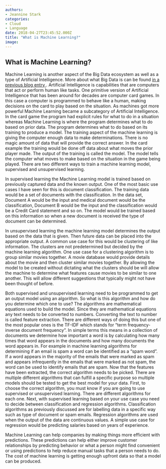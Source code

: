 ```yaml
---
authors:
- Jeannine Stark
categories:
- Cloud
- Language
date: 2018-04-27T23:45:52.000Z
title: "What is Machine Learning?"
image: 
---
```


## What is Machine Learning?

Machine Learning is another aspect of the Big Data ecosystem as well as a type of Artificial Intelligence. More about what Big Data is can be found [in a previous blog entry ](https://blog.ippon.tech/what-is-big-data/). Artificial Intelligence is capabilities that are computers that act or perform human like tasks. One primitive version of Artificial Intelligence that has been around for decades are computer card games. In this case a computer is programmed to behave like a human, making decisions on the card to play based on the situation. As machines got more powerful Machine Learning became a subcategory of Artificial Intelligence. In the card game the program had explicit rules for what to do in a situation whereas Machine Learning is where the program determines what to do based on prior data. The program determines what to do based on its training to produce a model. The training aspect of the machine learning is giving the computer enough data to make determinations. There is no magic amount of data that will provide the correct answer. In the card example the training would be done off data about what moves the prior player made. The output of the training is called the model. The model tells the computer what moves to make based on the situation in the game being played. There are two different ways to train a machine learning model, supervised and unsupervised learning.

In supervised learning the Machine Learning model is trained based on previously captured data and the known output. One of the most basic use cases I have seen for this is document classification. The training data would be a set of documents with the classification. In the data set, Document A would be the input and medical document would be the classification, Document B would be the input and the classification would be a Credit Card statement and so on. The model would be trained based on this information so when a new document is received the type of document can be determined.

In unsupervised learning the machine learning model determines the output based on the data that is given. Then future data can be placed into the appropriate output. A common use case for this would be clustering of like information. The clusters are not predetermined but decided by the machine learning algorithm. One use case for a clustering algorithm is to group similar movies together. A movie database would provide details about the movie and then cluster similar movies together. By allowing the model to be created without dictating what the clusters should be will allow the machine to determine what features cause movies to be similar to one another. This will allow different suggestions that typically might not have been thought of before.

Both supervised and unsupervised learning need to be programmed to get an output model using an algorithm. So what is this algorithm and how do you determine which one to use? The algorithms are mathematical equations used to build the model. Since they are mathematical equations any text needs to be converted to numbers. Converting the text to number is called feature extraction. There are different ways of doing this but one of the most popular ones is the TF-IDF which stands for “term frequency-inverse document frequency”. In simple terms this means in a collection of documents we determine how important a word is by calculating how many times that word appears in the documents and how many documents the word appears in. For example in machine learning algorithms for determining if an email is spam a word can be identified as a “spam word”. If a word appears in the majority of the emails that were marked as spam and appears infrequently in the emails that were marked as not spam, the word can be used to identify emails that are spam. Now that the features have been extracted, the correct algorithm needs to be picked. There are multiple different algorithms that can fulfill a specific purpose so multiple models should be tested to get the best model for your data. First, to choose the correct algorithm, you must know if you are going to use supervised or unsupervised learning. There are different algorithms for each one. Next, with supervised learning based on your use case you need to decide between classification and regression algorithms. Classification algorithms as previously discussed are for labelling data in a specific way such as type of document or spam emails. Regression algorithms are used when the output of the data are continuous values. A simple use case for regression would be predicting salaries based on years of experience. 

Machine Learning can help companies by making things more efficient with predictions. These predictions can help either improve customer relationships by predicting behavior or what a person might find convenient or using predictions to help reduce manual tasks that a person needs to do. The cost of machine learning is getting enough upfront data so that a model can be produced.
